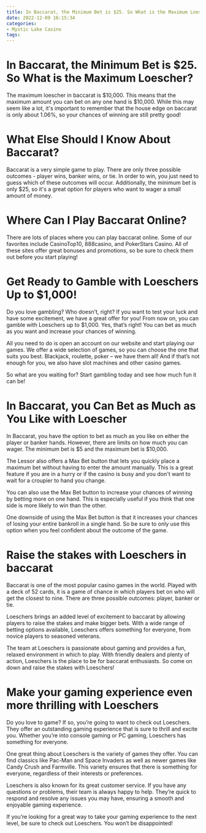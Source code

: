 ```yaml
---
title: In Baccarat, the Minimum Bet is $25. So What is the Maximum Loescher
date: 2022-12-09 16:15:34
categories:
- Mystic Lake Casino
tags:
---
```



#  In Baccarat, the Minimum Bet is $25. So What is the Maximum Loescher?

The maximum loescher in baccarat is $10,000. This means that the maximum amount you can bet on any one hand is $10,000. While this may seem like a lot, it's important to remember that the house edge on baccarat is only about 1.06%, so your chances of winning are still pretty good!

#  What Else Should I Know About Baccarat?

Baccarat is a very simple game to play. There are only three possible outcomes - player wins, banker wins, or tie. In order to win, you just need to guess which of these outcomes will occur. Additionally, the minimum bet is only $25, so it's a great option for players who want to wager a small amount of money.

#  Where Can I Play Baccarat Online?

There are lots of places where you can play baccarat online. Some of our favorites include CasinoTop10, 888casino, and PokerStars Casino. All of these sites offer great bonuses and promotions, so be sure to check them out before you start playing!

#  Get Ready to Gamble with Loeschers Up to $1,000!

Do you love gambling? Who doesn’t, right? If you want to test your luck and have some excitement, we have a great offer for you! From now on, you can gamble with Loeschers up to $1,000. Yes, that’s right! You can bet as much as you want and increase your chances of winning.

All you need to do is open an account on our website and start playing our games. We offer a wide selection of games, so you can choose the one that suits you best. Blackjack, roulette, poker – we have them all! And if that’s not enough for you, we also have slot machines and other casino games.

So what are you waiting for? Start gambling today and see how much fun it can be!

#  In Baccarat, you Can Bet as Much as You Like with Loescher

In Baccarat, you have the option to bet as much as you like on either the player or banker hands. However, there are limits on how much you can wager. The minimum bet is $5 and the maximum bet is $10,000.

The Lessor also offers a Max Bet button that lets you quickly place a maximum bet without having to enter the amount manually. This is a great feature if you are in a hurry or if the casino is busy and you don't want to wait for a croupier to hand you change.

You can also use the Max Bet button to increase your chances of winning by betting more on one hand. This is especially useful if you think that one side is more likely to win than the other.

One downside of using the Max Bet button is that it increases your chances of losing your entire bankroll in a single hand. So be sure to only use this option when you feel confident about the outcome of the game.

#  Raise the stakes with Loeschers in baccarat 

Baccarat is one of the most popular casino games in the world. Played with a deck of 52 cards, it is a game of chance in which players bet on who will get the closest to nine. There are three possible outcomes: player, banker or tie.

Loeschers brings an added level of excitement to baccarat by allowing players to raise the stakes and make bigger bets. With a wide range of betting options available, Loeschers offers something for everyone, from novice players to seasoned veterans.

The team at Loeschers is passionate about gaming and provides a fun, relaxed environment in which to play. With friendly dealers and plenty of action, Loeschers is the place to be for baccarat enthusiasts. So come on down and raise the stakes with Loeschers!

#  Make your gaming experience even more thrilling with Loeschers

Do you love to game? If so, you’re going to want to check out Loeschers. They offer an outstanding gaming experience that is sure to thrill and excite you. Whether you’re into console gaming or PC gaming, Loeschers has something for everyone.

One great thing about Loeschers is the variety of games they offer. You can find classics like Pac-Man and Space Invaders as well as newer games like Candy Crush and Farmville. This variety ensures that there is something for everyone, regardless of their interests or preferences.

Loeschers is also known for its great customer service. If you have any questions or problems, their team is always happy to help. They’re quick to respond and resolve any issues you may have, ensuring a smooth and enjoyable gaming experience.

If you’re looking for a great way to take your gaming experience to the next level, be sure to check out Loeschers. You won’t be disappointed!